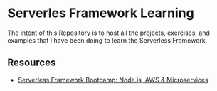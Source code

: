 # Serverles Framework Learning

The intent of this Repository is to host all the projects, exercises, and examples that I have been doing to learn the Serverless Framework.

## Resources

- [Serverless Framework Bootcamp: Node.js, AWS & Microservices](https://www.udemy.com/course/serverless-framework/)
